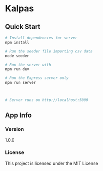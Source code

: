 # Kalpas


## Quick Start

```bash
# Install dependencies for server
npm install

# Run the seeder file importing csv data
node seeder

# Run the server with 
npm run dev

# Run the Express server only
npm run server



# Server runs on http://localhost:5000 
```



## App Info






### Version

1.0.0

### License

This project is licensed under the MIT License
